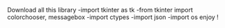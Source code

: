 Download all this library
-import tkinter as tk
-from tkinter import colorchooser, messagebox
-import ctypes
-import json
-import os
enjoy ! 
